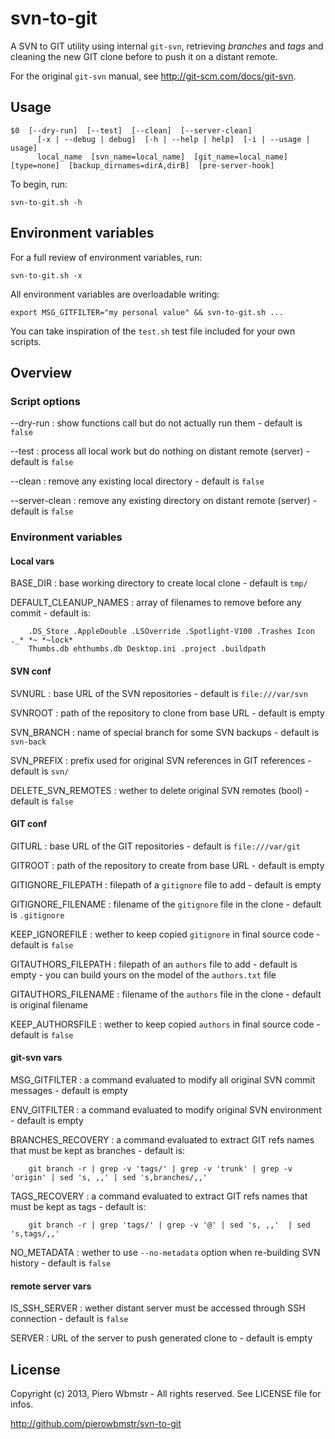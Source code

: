 svn-to-git
==========

A SVN to GIT utility using internal `git-svn`, retrieving *branches* and *tags* and
cleaning the new GIT clone before to push it on a distant remote.

For the original `git-svn` manual, see <http://git-scm.com/docs/git-svn>.

## Usage

    $0  [--dry-run]  [--test]  [--clean]  [--server-clean]
          [-x | --debug | debug]  [-h | --help | help]  [-i | --usage | usage]
          local_name  [svn_name=local_name]  [git_name=local_name]  [type=none]  [backup_dirnames=dirA,dirB]  [pre-server-hook]

To begin, run:

    svn-to-git.sh -h

## Environment variables

For a full review of environment variables, run:

    svn-to-git.sh -x

All environment variables are overloadable writing:

    export MSG_GITFILTER="my personal value" && svn-to-git.sh ...

You can take inspiration of the `test.sh` test file included for your own scripts.

## Overview

### Script options

--dry-run
:   show functions call but do not actually run them - default is `false`

--test
:   process all local work but do nothing on distant remote (server) - default is `false`

--clean
:   remove any existing local directory - default is `false`

--server-clean
:   remove any existing directory on distant remote (server) - default is `false`

### Environment variables

#### Local vars

BASE_DIR
:   base working directory to create local clone - default is `tmp/`

DEFAULT_CLEANUP_NAMES
:   array of filenames to remove before any commit - default is:

        .DS_Store .AppleDouble .LSOverride .Spotlight-V100 .Trashes Icon ._* *~ *~lock* 
        Thumbs.db ehthumbs.db Desktop.ini .project .buildpath

#### SVN conf

SVNURL
:   base URL of the SVN repositories - default is `file:///var/svn`

SVNROOT
:   path of the repository to clone from base URL - default is empty

SVN_BRANCH
:   name of special branch for some SVN backups - default is `svn-back`

SVN_PREFIX
:   prefix used for original SVN references in GIT references - default is `svn/`

DELETE_SVN_REMOTES
:   wether to delete original SVN remotes (bool) - default is `false`

#### GIT conf

GITURL
:   base URL of the GIT repositories - default is `file:///var/git`

GITROOT
:   path of the repository to create from base URL - default is empty

GITIGNORE_FILEPATH
:   filepath of a `gitignore` file to add - default is empty

GITIGNORE_FILENAME
:   filename of the `gitignore` file in the clone - default is `.gitignore`

KEEP_IGNOREFILE
:   wether to keep copied `gitignore` in final source code - default is `false`

GITAUTHORS_FILEPATH
:   filepath of an `authors` file to add - default is empty - you can build yours on the model
of the `authors.txt` file

GITAUTHORS_FILENAME
:   filename of the `authors` file in the clone - default is original filename

KEEP_AUTHORSFILE
:   wether to keep copied `authors` in final source code - default is `false`

#### git-svn vars

MSG_GITFILTER
:   a command evaluated to modify all original SVN commit messages - default is empty

ENV_GITFILTER
:   a command evaluated to modify original SVN environment - default is empty

BRANCHES_RECOVERY
:   a command evaluated to extract GIT refs names that must be kept as branches - default is:

        git branch -r | grep -v 'tags/' | grep -v 'trunk' | grep -v 'origin' | sed 's, ,,' | sed 's,branches/,,'

TAGS_RECOVERY
:   a command evaluated to extract GIT refs names that must be kept as tags - default is:

        git branch -r | grep 'tags/' | grep -v '@' | sed 's, ,,'  | sed 's,tags/,,'

NO_METADATA
:   wether to use `--no-metadata` option when re-building SVN history - default is `false`

#### remote server vars

IS_SSH_SERVER
:   wether distant server must be accessed through SSH connection - default is `false`

SERVER
:   URL of the server to push generated clone to - default is empty

## License

Copyright (c) 2013, Piero Wbmstr - All rights reserved. See LICENSE file for infos.

<http://github.com/pierowbmstr/svn-to-git>
